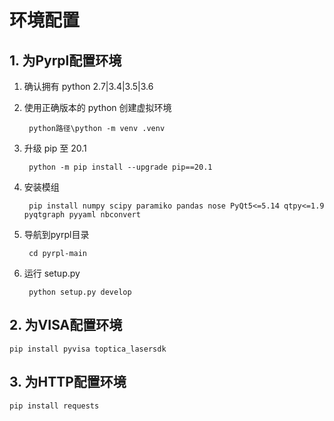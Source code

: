 # 环境配置

## 1. 为Pyrpl配置环境

1. 确认拥有 python 2.7|3.4|3.5|3.6

2. 使用正确版本的 python 创建虚拟环境

        python路径\python -m venv .venv

3. 升级 pip 至 20.1

        python -m pip install --upgrade pip==20.1

4. 安装模组

        pip install numpy scipy paramiko pandas nose PyQt5<=5.14 qtpy<=1.9 pyqtgraph pyyaml nbconvert

5. 导航到pyrpl目录

        cd pyrpl-main

6. 运行 setup.py

        python setup.py develop

## 2. 为VISA配置环境

    pip install pyvisa toptica_lasersdk

## 3. 为HTTP配置环境

    pip install requests

